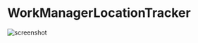 # WorkManagerLocationTracker
![screenshot](https://user-images.githubusercontent.com/18672346/118363552-92679480-b5b2-11eb-9ce5-195f613e01aa.jpg)


